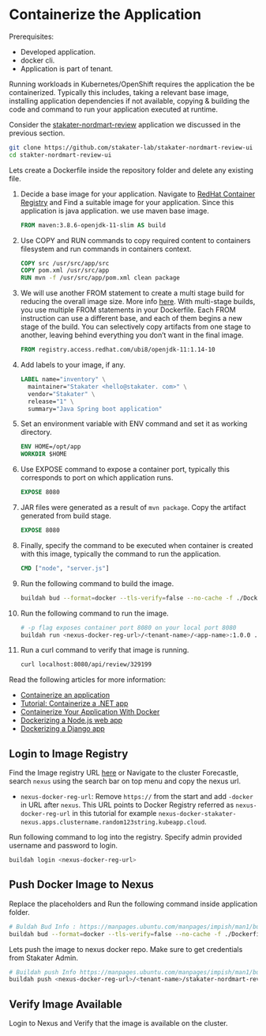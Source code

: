 # Containerize the Application

Prerequisites:

- Developed application.
- docker cli.
- Application is part of tenant.

Running workloads in Kubernetes/OpenShift requires the application the be containerized. Typically this includes, taking a relevant base image, installing application dependencies if not available, copying & building the code and command to run your application executed at runtime.

Consider the [stakater-nordmart-review](https://github.com/stakater-lab/stakater-nordmart-review) application we discussed in the previous section.

```sh
git clone https://github.com/stakater-lab/stakater-nordmart-review-ui
cd stakter-nordmart-review-ui
```

Lets create a Dockerfile inside the repository folder and delete any existing file.

  1. Decide a base image for your application. Navigate to [RedHat Container Registry](https://catalog.redhat.com/software/containers/search) and Find a suitable image for your application. Since this application is java application. we use maven base image.

        ```Dockerfile
        FROM maven:3.8.6-openjdk-11-slim AS build
        ```

  2. Use COPY and RUN commands to copy required content to containers filesystem and run commands in containers context.

        ```Dockerfile
        COPY src /usr/src/app/src
        COPY pom.xml /usr/src/app
        RUN mvn -f /usr/src/app/pom.xml clean package
        ```

  3. We will use another FROM statement to create a multi stage build for reducing the overall image size. More info [here](https://docs.docker.com/build/building/multi-stage/). With multi-stage builds, you use multiple FROM statements in your Dockerfile. Each FROM instruction can use a different base, and each of them begins a new stage of the build. You can selectively copy artifacts from one stage to another, leaving behind everything you don’t want in the final image.

        ```Dockerfile
        FROM registry.access.redhat.com/ubi8/openjdk-11:1.14-10
        ```

  4. Add labels to your image, if any.

        ```Dockerfile
        LABEL name="inventory" \
          maintainer="Stakater <hello@stakater. com>" \
          vendor="Stakater" \
          release="1" \
          summary="Java Spring boot application"
        ```

  5. Set an environment variable with ENV command and set it as working directory.

        ```Dockerfile
        ENV HOME=/opt/app
        WORKDIR $HOME
        ```

  6. Use EXPOSE command to expose a container port, typically this corresponds to port on which application runs.

        ```Dockerfile
        EXPOSE 8080
        ```

  7. JAR files were generated as a result of `mvn package`. Copy the artifact generated from build stage.

        ```Dockerfile
        EXPOSE 8080
        ```

  8. Finally, specify the command to be executed when container is created with this image, typically the command to run the application.

        ```Dockerfile
        CMD ["node", "server.js"]
        ```

  9. Run the following command to build the image.

        ```sh
        buildah bud --format=docker --tls-verify=false --no-cache -f ./Dockerfile -t <nexus-docker-reg-url>/<tenant-name>/<app-name>:1.0.0 .

        ```

  10. Run the following command to run the image.

        ```sh
        # -p flag exposes container port 8080 on your local port 8080
        buildah run <nexus-docker-reg-url>/<tenant-name>/<app-name>:1.0.0 .
        ```

  11. Run a curl command to verify that image is running.

        ```sh
        curl localhost:8080/api/review/329199
        ```

Read the following articles for more information:

- [Containerize an application](https://docs.docker.com/get-started/02_our_app/)
- [Tutorial: Containerize a .NET app](https://learn.microsoft.com/en-us/dotnet/core/docker/build-container?tabs=linux)
- [Containerize Your Application With Docker](https://towardsdatascience.com/containerize-your-application-with-docker-b0608557441f)
- [Dockerizing a Node.js web app](https://nodejs.org/en/docs/guides/nodejs-docker-webapp)
- [Dockerizing a Django app](https://blog.logrocket.com/dockerizing-django-app)

## Login to Image Registry

Find the Image registry URL [here](../managed-addons/nexus/routes.md) or Navigate to the cluster Forecastle, search `nexus` using the search bar on top menu and copy the nexus url.

- `nexus-docker-reg-url`: Remove `https://` from the start and add `-docker` in URL after `nexus`. This URL points to Docker Registry referred as `nexus-docker-reg-url` in this tutorial for example `nexus-docker-stakater-nexus.apps.clustername.random123string.kubeapp.cloud`.

Run following command to log into the registry. Specify admin provided username and password to login.

```sh
buildah login <nexus-docker-reg-url>
```

## Push Docker Image to Nexus

Replace the placeholders and Run the following command inside application folder.

```sh
# Buldah Bud Info : https://manpages.ubuntu.com/manpages/impish/man1/buildah-bud.1.html
buildah bud --format=docker --tls-verify=false --no-cache -f ./Dockerfile -t <nexus-docker-reg-url>/<tenant-name>/<app-name>:1.0.0 .
```

Lets push the image to nexus docker repo. Make sure to get credentials from Stakater Admin.

```sh
# Buildah push Info https://manpages.ubuntu.com/manpages/impish/man1/buildah-push.1.html
buildah push <nexus-docker-reg-url>/<tenant-name>/stakater-nordmart-review:1.0.0 docker://<nexus-docker-reg-url>/<tenant-name>/stakater-nordmart-review:1.0.0
```

## Verify Image Available

Login to Nexus and Verify that the image is available on the cluster.
